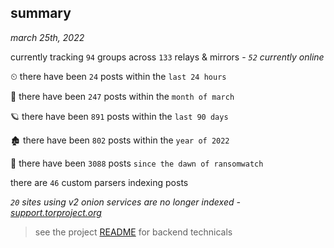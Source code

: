 
## summary
_march 25th, 2022_

currently tracking `94` groups across `133` relays & mirrors - _`52` currently online_

⏲ there have been `24` posts within the `last 24 hours`

🦈 there have been `247` posts within the `month of march`

🪐 there have been `891` posts within the `last 90 days`

🏚 there have been `802` posts within the `year of 2022`

🦕 there have been `3088` posts `since the dawn of ransomwatch`

there are `46` custom parsers indexing posts

_`20` sites using v2 onion services are no longer indexed - [support.torproject.org](https://support.torproject.org/onionservices/v2-deprecation/)_

> see the project [README](https://github.com/thetanz/ransomwatch#ransomwatch--) for backend technicals
